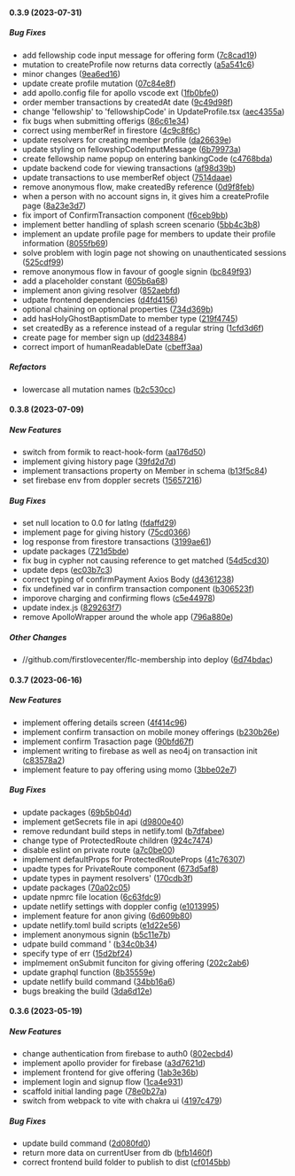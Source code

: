 #### 0.3.9 (2023-07-31)

##### Bug Fixes

*  add fellowship code input message for offering form ([7c8cad19](https://github.com/jaedag/fl-admin-portal/commit/7c8cad199cedc8e018bd6c653de0ff6abcc318da))
*  mutation to createProfile now returns data correctly ([a5a541c6](https://github.com/jaedag/fl-admin-portal/commit/a5a541c624fa026e22c247f74ee3d8499120f184))
*  minor changes ([9ea6ed16](https://github.com/jaedag/fl-admin-portal/commit/9ea6ed16b17754c04632f5e495c5bf3842a1d6b0))
*  update create profile mutation ([07c84e8f](https://github.com/jaedag/fl-admin-portal/commit/07c84e8fb383fedcf5e73e5430ba76b511dd6031))
*  add apollo.config file for apollo vscode ext ([1fb0bfe0](https://github.com/jaedag/fl-admin-portal/commit/1fb0bfe0af420b7cc8fe98ee2c337220c401fde9))
*  order member  transactions by createdAt date ([9c49d98f](https://github.com/jaedag/fl-admin-portal/commit/9c49d98f9176c9149a8f243ff469248e93809a49))
*  change 'fellowship' to 'fellowshipCode' in UpdateProfile.tsx ([aec4355a](https://github.com/jaedag/fl-admin-portal/commit/aec4355a1fefa7268df2cb2608f22be651a4c27a))
*  fix bugs when submitting offerigs ([86c61e34](https://github.com/jaedag/fl-admin-portal/commit/86c61e3485b57da37af895f0f78b1b275de99e83))
*  correct using memberRef in firestore ([4c9c8f6c](https://github.com/jaedag/fl-admin-portal/commit/4c9c8f6c86435d9048554bdc044b792cd5ef49b3))
*  update resolvers for creating member profile ([da26639e](https://github.com/jaedag/fl-admin-portal/commit/da26639ef3d5fb86607882cab6949c8e9ce6de4f))
*  update styling on fellowshipCodeInputMessage ([6b79973a](https://github.com/jaedag/fl-admin-portal/commit/6b79973abf56c1e491bf34a26aaa84f51109b83e))
*  create fellowship name popup on entering bankingCode ([c4768bda](https://github.com/jaedag/fl-admin-portal/commit/c4768bda112f43033988007bc6c057f0716c0972))
*  update backend code for viewing transactions ([af98d39b](https://github.com/jaedag/fl-admin-portal/commit/af98d39b9f6dad8e3c6980d28f922e27e8e19048))
*  update transactions to use memberRef object ([7514daae](https://github.com/jaedag/fl-admin-portal/commit/7514daae0684310562b7d98c45f9df5ce57cc2da))
*  remove anonymous flow, make createdBy reference ([0d9f8feb](https://github.com/jaedag/fl-admin-portal/commit/0d9f8feb20f244dca067981f9e3c84b4e2a09b62))
*  when a person with no account signs in, it gives him  a createProfile page ([8a23e3d7](https://github.com/jaedag/fl-admin-portal/commit/8a23e3d7ace27c55b0616983a836382c60c067e8))
*  fix import of ConfirmTransaction component ([f6ceb9bb](https://github.com/jaedag/fl-admin-portal/commit/f6ceb9bb6dcbc423690be8b5ec3f4cd50d26a502))
*  implement better handling of splash screen scenario ([5bb4c3b8](https://github.com/jaedag/fl-admin-portal/commit/5bb4c3b8e1bcd68e427f88730b02229b383147fd))
*  implement an update profile page for members to update their profile information ([8055fb69](https://github.com/jaedag/fl-admin-portal/commit/8055fb698dfe207b9d1929d1c7f8c5020cab49aa))
*  solve problem with login page not showing on unauthenticated sessions ([525cdf99](https://github.com/jaedag/fl-admin-portal/commit/525cdf99bd1ece2d3885f303b64131b3dfb91298))
*  remove anonymous flow in favour of google signin ([bc849f93](https://github.com/jaedag/fl-admin-portal/commit/bc849f934fed8a40ef397d9e57c8ec0e7ad007ab))
*  add a placeholder constant ([605b6a68](https://github.com/jaedag/fl-admin-portal/commit/605b6a686004c5467c6ab777873beec8af51e6df))
*  implement anon giving resolver ([852aebfd](https://github.com/jaedag/fl-admin-portal/commit/852aebfdfab6df33d82449986678ce1a9c13f0ec))
*  udpate frontend dependencies ([d4fd4156](https://github.com/jaedag/fl-admin-portal/commit/d4fd4156b7eeb1453ae0a152b0cd8fd234312514))
*  optional chaining on optional properties ([734d369b](https://github.com/jaedag/fl-admin-portal/commit/734d369ba0d12f76a1d37d5daa71965b15df731d))
*  add hasHolyGhostBaptismDate to member type ([219f4745](https://github.com/jaedag/fl-admin-portal/commit/219f4745fc8a2ffc899763660443361e195d6238))
*  set createdBy as a reference instead of a regular string ([1cfd3d6f](https://github.com/jaedag/fl-admin-portal/commit/1cfd3d6fb92e9ac6144fe9af450c403be31a0323))
*  create page for member sign up ([dd234884](https://github.com/jaedag/fl-admin-portal/commit/dd2348841ac4331f919cc7bbaf27df757af8063b))
*  correct import of humanReadableDate ([cbeff3aa](https://github.com/jaedag/fl-admin-portal/commit/cbeff3aac48b5f91084fa39a1e4340aed3c1ad1d))

##### Refactors

*  lowercase all  mutation names ([b2c530cc](https://github.com/jaedag/fl-admin-portal/commit/b2c530ccdfb566bf540db6d1d54d97da74950f1c))

#### 0.3.8 (2023-07-09)

##### New Features

*  switch from formik to react-hook-form ([aa176d50](https://github.com/jaedag/fl-admin-portal/commit/aa176d50d8d8c7448cdadeb4c61a3759dadc227d))
*  implement giving history page ([39fd2d7d](https://github.com/jaedag/fl-admin-portal/commit/39fd2d7df079a1f89667d5a280afcd6898bbf148))
*  implement transactions property on Member in schema ([b13f5c84](https://github.com/jaedag/fl-admin-portal/commit/b13f5c84b41f5969f3949849b0cfcc6f6e35b48e))
*   set firebase env from doppler secrets ([15657216](https://github.com/jaedag/fl-admin-portal/commit/15657216e51f3804dea5760074c32f991af8126a))

##### Bug Fixes

*  set null location to 0.0 for latlng ([fdaffd29](https://github.com/jaedag/fl-admin-portal/commit/fdaffd29e44f2c9d5394f53d7a5e462629fc772a))
*  implement page for giving history ([75cd0366](https://github.com/jaedag/fl-admin-portal/commit/75cd03667c2f7f115eb65366c05a63e1220c64ca))
*  log response from firestore transactions ([3199ae61](https://github.com/jaedag/fl-admin-portal/commit/3199ae61322d7762018a2fc5cbcfab8b0a0437f1))
*  update packages ([721d5bde](https://github.com/jaedag/fl-admin-portal/commit/721d5bdeceb32819f0243d7fbfbd007e52c6bf51))
*  fix bug in cypher not causing reference to get matched ([54d5cd30](https://github.com/jaedag/fl-admin-portal/commit/54d5cd30e067f32ec9c33a7c23fcd9bca4a278c6))
*  update deps ([ec03b7c3](https://github.com/jaedag/fl-admin-portal/commit/ec03b7c356fed4567ec91186736a01c171e4491d))
*  correct typing of confirmPayment Axios Body ([d4361238](https://github.com/jaedag/fl-admin-portal/commit/d4361238a985b4117094a250f02ef683da8f03e5))
*  fix undefined var in confirm transaction component ([b306523f](https://github.com/jaedag/fl-admin-portal/commit/b306523f7310fe44fe36b3988cb62ec8a3621bc6))
*  imporove charging and confirming flows ([c5e44978](https://github.com/jaedag/fl-admin-portal/commit/c5e44978df9c450aa4e452a68d1d60af60ae6a70))
*  update index.js ([829263f7](https://github.com/jaedag/fl-admin-portal/commit/829263f7582aa76f91b50cd12908b90859784530))
*  remove ApolloWrapper around the whole app ([796a880e](https://github.com/jaedag/fl-admin-portal/commit/796a880ed904f9fa106600561fbd076012485c5f))

##### Other Changes

* //github.com/firstlovecenter/flc-membership into deploy ([6d74bdac](https://github.com/jaedag/fl-admin-portal/commit/6d74bdac78b650f083cc22f22b303c3c8123e252))

#### 0.3.7 (2023-06-16)

##### New Features

*  implement offering details screen ([4f414c96](https://github.com/jaedag/fl-admin-portal/commit/4f414c96d62ed61924ed6889bf5c3de40370c85c))
*  implement confirm transaction on mobile money offerings ([b230b26e](https://github.com/jaedag/fl-admin-portal/commit/b230b26e8d818ee52848d7181f1fce3fb74471a2))
*  implement confirm Trasaction page ([90bfd67f](https://github.com/jaedag/fl-admin-portal/commit/90bfd67f434cd937f5023b7be11b54728ebd7bf0))
*  implement writing to firebase as well as neo4j on transaction init ([c83578a2](https://github.com/jaedag/fl-admin-portal/commit/c83578a2751bc4bfaf39fb0fb2545d8530a239fe))
*  implement feature to pay offering using momo ([3bbe02e7](https://github.com/jaedag/fl-admin-portal/commit/3bbe02e7b05c1807ed047c209f99a6716852e8f1))

##### Bug Fixes

*  update packages ([69b5b04d](https://github.com/jaedag/fl-admin-portal/commit/69b5b04dc815ef3ecb029023ec7431a8e4a01248))
*  implement getSecrets file in api ([d9800e40](https://github.com/jaedag/fl-admin-portal/commit/d9800e40937dfb941e8a73aa43dffd7ba9dd5ebd))
*  remove redundant build steps in netlify.toml ([b7dfabee](https://github.com/jaedag/fl-admin-portal/commit/b7dfabee0f7d7f0b6a3a1e55b77c9bc3258ccdb1))
*  change type of ProtectedRoute children ([924c7474](https://github.com/jaedag/fl-admin-portal/commit/924c74749c764e41e55d3bc7b67951b3bc2df67e))
*  disable eslint on private route ([a7c0be00](https://github.com/jaedag/fl-admin-portal/commit/a7c0be001be7b73c011752e4c6ec92e04476dfb6))
*  implement defaultProps for ProtectedRouteProps ([41c76307](https://github.com/jaedag/fl-admin-portal/commit/41c7630795b71fecfcb7c7d98290f93e8e438aac))
*  upadte types for PrivateRoute component ([673d5af8](https://github.com/jaedag/fl-admin-portal/commit/673d5af8987da3c17993f72783e17d8118600f71))
*  update types in payment resolvers' ([170cdb3f](https://github.com/jaedag/fl-admin-portal/commit/170cdb3f1d874a5c8e162a426f474570e20a72f5))
*  update packages ([70a02c05](https://github.com/jaedag/fl-admin-portal/commit/70a02c05f10d9e05c79ffecb291eedfd3501944f))
*  update npmrc file location ([6c63fdc9](https://github.com/jaedag/fl-admin-portal/commit/6c63fdc9f613ba2e77e9a755c3ee71be824b35ec))
*  update netlify settings  with doppler config ([e1013995](https://github.com/jaedag/fl-admin-portal/commit/e101399525ecd4f59dccc1ec02c4a62cc4e3d1c6))
*  implement feature for anon giving ([6d609b80](https://github.com/jaedag/fl-admin-portal/commit/6d609b80cff3c0a36098d87b7ba1a09ae1139bb8))
*  update netlify.toml build scripts ([e1d22e56](https://github.com/jaedag/fl-admin-portal/commit/e1d22e56b0e568d9113cb789ebb6c215f2b840ad))
*  implement anonymous signin ([b5c11e7b](https://github.com/jaedag/fl-admin-portal/commit/b5c11e7b014d73bf6b6e24224daef5754860dfed))
*  udpate build command ' ([b34c0b34](https://github.com/jaedag/fl-admin-portal/commit/b34c0b34292bd99f2f89250f17db18d040ec26ac))
*  specify type of err ([15d2bf24](https://github.com/jaedag/fl-admin-portal/commit/15d2bf24472eb8f2736dc5404f36c7915681143f))
*  implmement onSubmit funciton for giving offering ([202c2ab6](https://github.com/jaedag/fl-admin-portal/commit/202c2ab616929ecac8ac8a837c26c44257530499))
*  update graphql function ([8b35559e](https://github.com/jaedag/fl-admin-portal/commit/8b35559e15edf18a9d323b5cae711aab826d08a8))
*  update netlify build command ([34bb16a6](https://github.com/jaedag/fl-admin-portal/commit/34bb16a625a4efadc162f33251da6de0abaccfd1))
*   bugs breaking the build ([3da6d12e](https://github.com/jaedag/fl-admin-portal/commit/3da6d12edb876faba91971f0987538227ffd4751))

#### 0.3.6 (2023-05-19)

##### New Features

*  change authentication from firebase to auth0 ([802ecbd4](https://github.com/jaedag/fl-admin-portal/commit/802ecbd41a9d7cafe302cf15cf5edf868e6b7e7b))
*  implement apollo provider for firebase ([a3d7621d](https://github.com/jaedag/fl-admin-portal/commit/a3d7621d59ae7c7ed7b6ac00c8b089f09aee0de5))
*  implement frontend for give offering ([1ab3e36b](https://github.com/jaedag/fl-admin-portal/commit/1ab3e36bb581ca5b30e89f7c13d555beb9b93df6))
*  implement login and signup flow ([1ca4e931](https://github.com/jaedag/fl-admin-portal/commit/1ca4e9311468be915f2aac7fc7e163ac636bd7c2))
*  scaffold initial landing page ([78e0b27a](https://github.com/jaedag/fl-admin-portal/commit/78e0b27a2f44fdc6cb6bfb4f069e1d2c57d6b5f8))
*  switch from webpack to vite with chakra ui ([4197c479](https://github.com/jaedag/fl-admin-portal/commit/4197c479cd28566e2739b411382c763840065c88))

##### Bug Fixes

*  update build command ([2d080fd0](https://github.com/jaedag/fl-admin-portal/commit/2d080fd065a4b7381c08be755015b5fe8b0ede6b))
*  return more data on currentUser from db ([bfb1460f](https://github.com/jaedag/fl-admin-portal/commit/bfb1460f608dfd71a99b8a8f681f7ffa44cc9d73))
*  correct frontend build folder to publish to dist ([cf0145bb](https://github.com/jaedag/fl-admin-portal/commit/cf0145bb119e548ee791ca7991e94a3c31dc1a4c))

